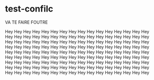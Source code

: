 # test-confilc
VA TE FAIRE FOUTRE







Hey Hey Hey Hey Hey Hey Hey Hey Hey Hey Hey Hey
Hey Hey Hey Hey Hey Hey Hey Hey Hey Hey Hey Hey
Hey Hey Hey Hey Hey Hey Hey Hey Hey Hey Hey Hey
Hey Hey Hey Hey Hey Hey Hey Hey Hey Hey Hey Hey
Hey Hey Hey Hey Hey Hey Hey Hey Hey Hey Hey Hey
Hey Hey Hey Hey Hey Hey Hey Hey Hey Hey Hey Hey
Hey Hey Hey Hey Hey Hey Hey Hey Hey Hey Hey Hey
Hey Hey Hey Hey Hey Hey Hey Hey Hey Hey Hey Hey
Hey Hey Hey Hey Hey Hey Hey Hey Hey Hey Hey Hey
Hey Hey Hey Hey Hey Hey Hey Hey Hey Hey Hey Hey
Hey Hey Hey Hey Hey Hey Hey Hey Hey Hey Hey Hey
Hey Hey Hey Hey Hey Hey Hey Hey Hey Hey Hey Hey
